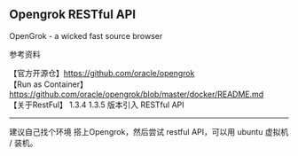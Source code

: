 ## Opengrok RESTful API
OpenGrok - a wicked fast source browser

参考资料

【官方开源仓】https://github.com/oracle/opengrok<br>
【Run as Container】https://github.com/oracle/opengrok/blob/master/docker/README.md<br>
【关于RestFul】 1.3.4 1.3.5 版本引入 RESTful API

---------

建议自己找个环境 搭上Opengrok，然后尝试 restful API，可以用 ubuntu 虚拟机 / 装机。

